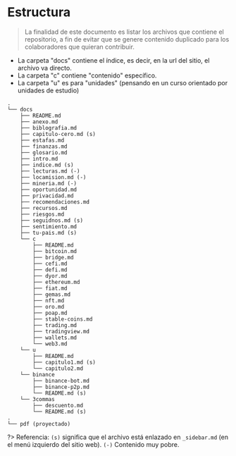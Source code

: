 # Estructura

>La finalidad de este documento es listar los archivos que contiene el repositorio, a fin de evitar que se genere contenido duplicado para los colaboradores que quieran contribuir.

- La carpeta "docs" contiene el índice, es decir, en la url del sitio, el archivo va directo.
- La carpeta "c" contiene "contenido" específico.
- La carpeta "u" es para "unidades" (pensando en un curso orientado por unidades de estudio)


```
.
└── docs
    ├── README.md
    ├── anexo.md
    ├── biblografia.md
    ├── capitulo-cero.md (s)
    ├── estafas.md 
    ├── finanzas.md
    ├── glosario.md 
    ├── intro.md
    ├── indice.md (s)
    ├── lecturas.md (-)
    ├── locamision.md (-)
    ├── mineria.md (-)
    ├── oportunidad.md
    ├── privacidad.md
    ├── recomendaciones.md
    ├── recursos.md
    ├── riesgos.md
    ├── seguidnos.md (s)
    ├── sentimiento.md
    ├── tu-pais.md (s)
    └── c
        ├── README.md
        ├── bitcoin.md
        ├── bridge.md
        ├── cefi.md
        ├── defi.md
        ├── dyor.md
        ├── ethereum.md
        ├── fiat.md
        ├── gemas.md
        ├── nft.md
        ├── oro.md
        ├── poap.md
        ├── stable-coins.md
        ├── trading.md
        ├── tradingview.md
        ├── wallets.md
        └── web3.md
    └── u
        ├── README.md
        ├── capitulo1.md (s)
        └── capitulo2.md
    └── binance
        ├── binance-bot.md
        ├── binance-p2p.md
        └── README.md (s)
    └── 3commas
        ├── descuento.md
        └── README.md (s)
.
└── pdf (proyectado)

```

?> Referencia: `(s)` significa que el archivo está enlazado en `_sidebar.md` (en el menú izquierdo del sitio web). `(-)` Contenido muy pobre.
